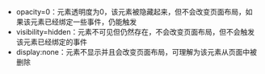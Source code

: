 - opacity=0：元素透明度为0，该元素被隐藏起来，但不会改变页面布局，如果该元素已经绑定一些事件，仍能触发
- visibility=hidden：元素不可见但仍然存在，不会改变页面布局，但不会触发该元素已经绑定的事件
- display:none：元素不显示并且会改变页面布局，可理解为该元素从页面中被删除
